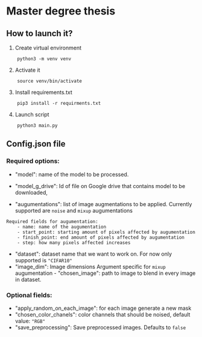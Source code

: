 # Master degree thesis


## How to launch it?

1. Create virtual environment

```
    python3 -m venv venv
```

2. Activate it

```
    source venv/bin/activate 
```

3. Install requirements.txt
```
    pip3 install -r requirments.txt
```

4. Launch script

```
    python3 main.py 
```

## Config.json file

### Required options:

  -  "model": name of the model to be processed.

  -  "model_g_drive": Id of file on Google drive that contains model to be downloaded,

  -  "augumentations": list of image augmentations to be applied. Currently supported are `noise` and `mixup` augumentations

    Required fields for augumentation:
        - name: name of the augumentation
        - start_point: starting amount of pixels affected by augumentation
        - finish_point: end amount of pixels affected by augumentation
        - step: how many pixels affected increases
  -  "dataset": dataset name that we want to work on. For now only supported is `"CIFAR10"`
  -  "image_dim": Image dimensions
    Argument specific for `mixup` augumentation
    - "chosen_image": path to image to blend in every image in dataset.

  ### Optional fields:
  - "apply_random_on_each_image": for each image generate a new mask
  - "chosen_color_chanels": color channels that should be noised, default value: `"RGB"` 
  - "save_preprocessing": Save preprocessed images. Defaults to `false` 
